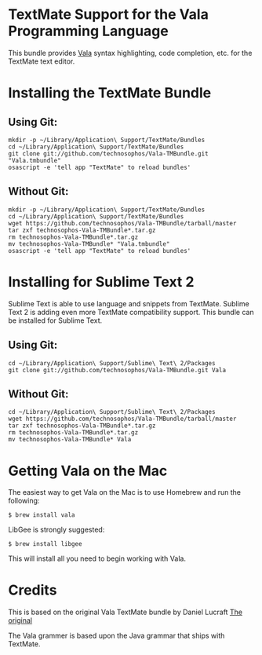 # TextMate Support for the Vala Programming Language

This bundle provides [Vala](http://live.gnome.org/Vala) syntax highlighting, code completion, etc. for the 
TextMate text editor.

# Installing the TextMate Bundle

## Using Git:

    mkdir -p ~/Library/Application\ Support/TextMate/Bundles
    cd ~/Library/Application\ Support/TextMate/Bundles
    git clone git://github.com/technosophos/Vala-TMBundle.git "Vala.tmbundle"
    osascript -e 'tell app "TextMate" to reload bundles'

## Without Git:

    mkdir -p ~/Library/Application\ Support/TextMate/Bundles
    cd ~/Library/Application\ Support/TextMate/Bundles
    wget https://github.com/technosophos/Vala-TMBundle/tarball/master
    tar zxf technosophos-Vala-TMBundle*.tar.gz
    rm technosophos-Vala-TMBundle*.tar.gz
    mv technosophos-Vala-TMBundle* "Vala.tmbundle"
    osascript -e 'tell app "TextMate" to reload bundles'

# Installing for Sublime Text 2
Sublime Text is able to use language and snippets from TextMate. Sublime Text 2 is adding even more TextMate compatibility support. This bundle can be installed for Sublime Text.

## Using Git:

    cd ~/Library/Application\ Support/Sublime\ Text\ 2/Packages
    git clone git://github.com/technosophos/Vala-TMBundle.git Vala

## Without Git:

    cd ~/Library/Application\ Support/Sublime\ Text\ 2/Packages
    wget https://github.com/technosophos/Vala-TMBundle/tarball/master
    tar zxf technosophos-Vala-TMBundle*.tar.gz
    rm technosophos-Vala-TMBundle*.tar.gz
    mv technosophos-Vala-TMBundle* Vala

# Getting Vala on the Mac

The easiest way to get Vala on the Mac is to use Homebrew and run
the following:

    $ brew install vala

LibGee is strongly suggested:

    $ brew install libgee

This will install all you need to begin working with Vala.

# Credits

This is based on the original Vala TextMate bundle by Daniel Lucraft
[The original](http://danlucraft.com/blog/2008/12/vala-textmate-bundle/)

The Vala grammer is based upon the Java grammar that ships with TextMate.
